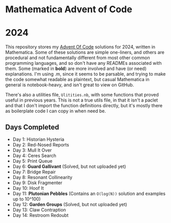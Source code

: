 # Mathematica Advent of Code
# 2024

This repository stores my [Advent Of Code](http://adventofcode.com/2024/) solutions for 2024, written in Mathematica.  Some of these solutions are simple one-liners, and others are procedural and not fundamentally different from most other common programming languages, and so don't have any READMEs associated with them.  Some (marked in **bold**) are more involved and have (or need) explanations.  I'm using .m, since it seems to be parsable, and trying to make the code somewhat readable as plaintext, but casual Mathematica in general is notebook-heavy, and isn't great to view on GitHub.

There's also a utilities file, `Ulitities.nb`, with some functions that proved useful in previous years.  This is not a true utils file, in that it isn't a paclet and that I don't import the function definitions directly, but it's mostly there as boilerplate code I can copy in when need be.

## Days Completed

* Day 1: Historian Hysteria
* Day 2: Red-Nosed Reports
* Day 3: Mull It Over
* Day 4: Ceres Search
* Day 5: Print Queue
* Day 6: **Guard Gallivant** (Solved, but not uploaded yet)
* Day 7: Bridge Repair
* Day 8: Resonant Collinearity
* Day 9: Disk Fragmenter
* Day 10: Hoof It
* Day 11: **Plutonian Pebbles** (Contains an `O(log(N))` solution and examples up to 10^100)
* Day 12: **Garden Groups** (Solved, but not uploaded yet)
* Day 13: Claw Contraption
* Day 14: Restroom Redoubt